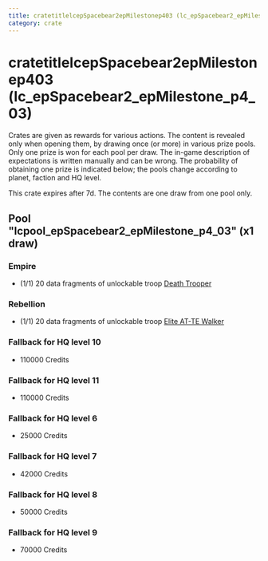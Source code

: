```yaml
---
title: cratetitlelcepSpacebear2epMilestonep403 (lc_epSpacebear2_epMilestone_p4_03)
category: crate
---
```


# cratetitlelcepSpacebear2epMilestonep403 (lc_epSpacebear2_epMilestone_p4_03)

Crates are given as rewards for various actions. The content is revealed only when opening them, by drawing once (or more) in various prize pools. Only one prize is won for each pool per draw. The in-game description of expectations is written manually and can be wrong. The probability of obtaining one prize is indicated below; the pools change according to planet, faction and HQ level.

This crate expires after 7d. The contents are one draw from one pool only.

## Pool "lcpool_epSpacebear2_epMilestone_p4_03" (x1 draw)

### Empire

  * (1/1) 20 data fragments of unlockable troop [Death Trooper](HeroDeathTrooper)

### Rebellion

  * (1/1) 20 data fragments of unlockable troop [Elite AT-TE Walker](HeroATTE)

### Fallback for HQ level 10

  * 110000 Credits

### Fallback for HQ level 11

  * 110000 Credits

### Fallback for HQ level 6

  * 25000 Credits

### Fallback for HQ level 7

  * 42000 Credits

### Fallback for HQ level 8

  * 50000 Credits

### Fallback for HQ level 9

  * 70000 Credits